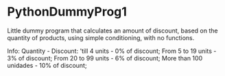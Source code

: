 # PythonDummyProg1
Little dummy program that calculates an amount of discount, based on the quantity of products, using simple conditioning, with no functions. 

Info: Quantity - Discount:
'till 4 units - 0% of discount;
From 5 to 19 units - 3% of discount;
From 20 to 99 units - 6% of discount;
More than 100 unidades - 10% of discount;
